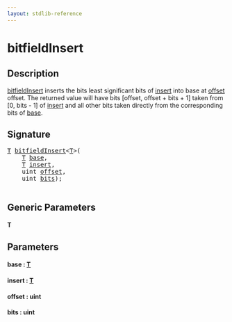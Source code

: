 ```yaml
---
layout: stdlib-reference
---
```


# bitfieldInsert

## Description

<span class='code'><a href="bitfieldinsert-8.md">bitfieldInsert</a></span> inserts the bits least significant bits of <span class='code'><a href="bitfieldinsert-8.md#decl-insert" class="code_param">insert</a></span> into base at <span class='code'><a href="bitfieldinsert-8.md#decl-offset" class="code_param">offset</a></span> offset.
The returned value will have bits [offset, offset + bits + 1] taken from [0, bits - 1] of <span class='code'><a href="bitfieldinsert-8.md#decl-insert" class="code_param">insert</a></span>
and all other bits taken directly from the corresponding bits of <span class='code'><a href="bitfieldinsert-8.md#decl-base" class="code_param">base</a></span>.




## Signature 

<pre>
<a href="bitfieldinsert-8.md#typeparam-T" class="code_type">T</a> <a href="bitfieldinsert-8.md">bitfieldInsert</a>&lt;<a href="bitfieldinsert-8.md#typeparam-T" class="code_type">T</a>&gt;(
    <a href="bitfieldinsert-8.md#typeparam-T" class="code_type">T</a> <a href="bitfieldinsert-8.md#decl-base" class="code_param">base</a>,
    <a href="bitfieldinsert-8.md#typeparam-T" class="code_type">T</a> <a href="bitfieldinsert-8.md#decl-insert" class="code_param">insert</a>,
    <span class="code_keyword">uint</span> <a href="bitfieldinsert-8.md#decl-offset" class="code_param">offset</a>,
    <span class="code_keyword">uint</span> <a href="bitfieldinsert-8.md#decl-bits" class="code_param">bits</a>);

</pre>

## Generic Parameters

####  <a id="typeparam-T"></a>T

## Parameters

####  <a id="decl-base"></a>base  : [T](bitfieldinsert-8.md#typeparam-T)
####  <a id="decl-insert"></a>insert  : [T](bitfieldinsert-8.md#typeparam-T)
####  <a id="decl-offset"></a>offset  : uint
####  <a id="decl-bits"></a>bits  : uint


<script>
// Fix .md links to .html when on ReadTheDocs
if (window.location.hostname.includes('readthedocs') || 
    window.location.hostname.includes('rtfd.io')) {
  document.addEventListener('DOMContentLoaded', function() {
    const links = document.querySelectorAll('a');
    links.forEach(link => {
      const href = link.getAttribute('href');
      if (href && href.includes('.md')) {
        // This regex will handle .md links with or without fragment identifiers or query parameters
        link.href = link.href.replace(/(.+)\.md(#[^?]*)?(\?.*)?$/, '$1.html$2$3');
      }
    });
  });
}
</script>
